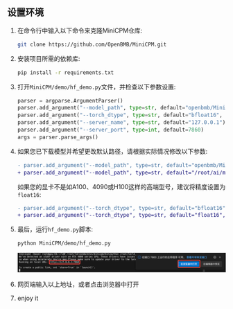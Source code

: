 ## 设置环境

1. 在命令行中输入以下命令来克隆MiniCPM仓库:
   ```bash
   git clone https://github.com/OpenBMB/MiniCPM.git
   ```

2. 安装项目所需的依赖库:
   ```bash
   pip install -r requirements.txt
   ```

3. 打开`MiniCPM/demo/hf_demo.py`文件，并检查以下参数设置:
   ```python
   parser = argparse.ArgumentParser()
   parser.add_argument("--model_path", type=str, default="openbmb/MiniCPM-2B-dpo-fp16")
   parser.add_argument("--torch_dtype", type=str, default="bfloat16", choices=["float32", "bfloat16", "float16"])
   parser.add_argument("--server_name", type=str, default="127.0.0.1")
   parser.add_argument("--server_port", type=int, default=7860)
   args = parser.parse_args()
   ```

4. 如果您已下载模型并希望更改默认路径，请根据实际情况修改以下参数:
   ```diff
   - parser.add_argument("--model_path", type=str, default="openbmb/MiniCPM-2B-dpo-fp16")
   + parser.add_argument("--model_path", type=str, default="/root/ai/minicpm_model")
   ```

   如果您的显卡不是如A100、4090或H100这样的高端型号，建议将精度设置为`float16`:
   ```diff
   - parser.add_argument("--torch_dtype", type=str, default="bfloat16", choices=["float32", "bfloat16", "float16"])
   + parser.add_argument("--torch_dtype", type=str, default="float16", choices=["float32", "bfloat16", "float16"])
   ```

5. 最后，运行`hf_demo.py`脚本:
   ```bash
   python MiniCPM/demo/hf_demo.py
   ```
   ![alt text](../../../asset/image.png)
6. 网页端输入以上地址，或者点击浏览器中打开

7. enjoy it